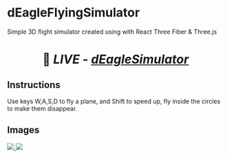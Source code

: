 # dEagleFlyingSimulator

Simple 3D flight simulator created using with React Three Fiber & Three.js

# <p align='center'> 🔗 _LIVE_ - [_**dEagleSimulator**_](https://deaglesimulator.vercel.app)</p>

## Instructions

Use keys W,A,S,D to fly a plane, and Shift to speed up, fly inside the circles to make them disappear.


## Images

<a href="https://deaglememo.netlify.app" target="_blank">
  <img src="https://i.imgur.com/eFaimE8.jpg"> 
</a>

<a href="https://deaglememo.netlify.app" target="_blank">
  <img src="https://i.imgur.com/gfBs7cu.jpg"> 
</a>
